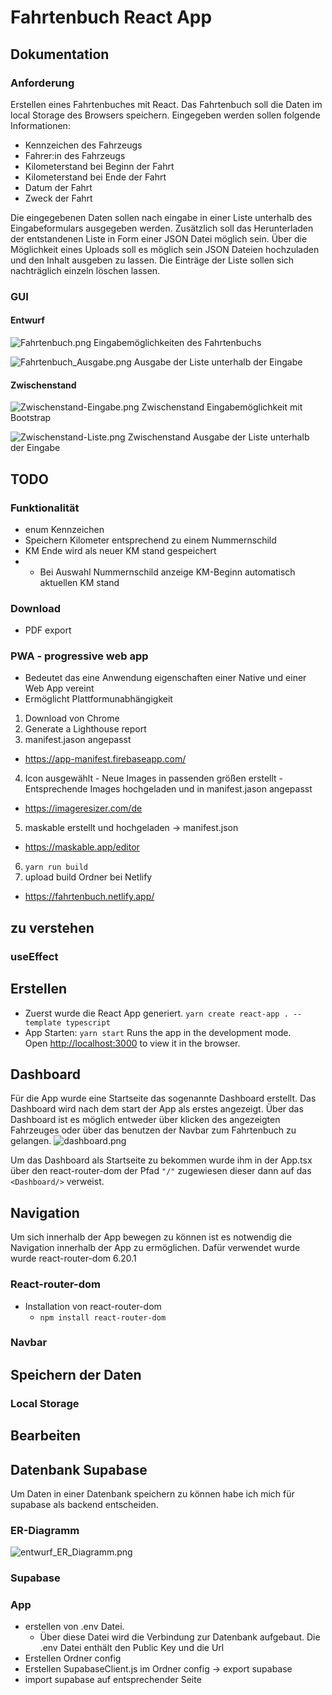 # Fahrtenbuch React App
## Dokumentation
### Anforderung
Erstellen eines Fahrtenbuches mit React. Das Fahrtenbuch soll die Daten im local Storage des Browsers speichern. 
Eingegeben werden sollen folgende Informationen:
+ Kennzeichen des Fahrzeugs
+ Fahrer:in des Fahrzeugs
+ Kilometerstand bei Beginn der Fahrt
+ Kilometerstand bei Ende der Fahrt
+ Datum der Fahrt
+ Zweck der Fahrt

Die eingegebenen Daten sollen nach eingabe in einer Liste unterhalb des Eingabeformulars ausgegeben werden.
Zusätzlich soll das Herunterladen der entstandenen Liste in Form einer JSON Datei möglich sein.
Über die Möglichkeit eines Uploads soll es möglich sein JSON Dateien hochzuladen und den Inhalt ausgeben zu lassen.
Die Einträge der Liste sollen sich nachträglich einzeln löschen lassen.

### GUI
#### Entwurf
![Fahrtenbuch.png](img%2FFahrtenbuch.png)
Eingabemöglichkeiten des Fahrtenbuchs

![Fahrtenbuch_Ausgabe.png](img%2FFahrtenbuch_Ausgabe.png)
Ausgabe der Liste unterhalb der Eingabe

#### Zwischenstand
![Zwischenstand-Eingabe.png](img%2FZwischenstand-Eingabe.png)
Zwischenstand Eingabemöglichkeit mit Bootstrap

![Zwischenstand-Liste.png](img%2FZwischenstand-Liste.png)
Zwischenstand Ausgabe der Liste unterhalb der Eingabe


## TODO

### Funktionalität
+ enum Kennzeichen
+ Speichern Kilometer entsprechend zu einem Nummernschild
+ KM Ende wird als neuer KM stand gespeichert
+ + Bei Auswahl Nummernschild anzeige KM-Beginn automatisch aktuellen KM stand

### Download
+ PDF export

### PWA - progressive web app
+ Bedeutet das eine Anwendung eigenschaften einer Native und einer Web App vereint
+ Ermöglicht Plattformunabhängigkeit

1. Download von Chrome
2. Generate a Lighthouse report
3. manifest.jason angepasst
 + https://app-manifest.firebaseapp.com/
4. Icon ausgewählt - Neue Images in passenden größen erstellt - Entsprechende Images hochgeladen und in manifest.jason angepasst
 + https://imageresizer.com/de
5. maskable erstellt und hochgeladen -> manifest.json
 + https://maskable.app/editor
6. `yarn run build`
7. upload build Ordner bei Netlify
  + https://fahrtenbuch.netlify.app/

### 

## zu verstehen
### useEffect


## Erstellen
+ Zuerst wurde die React App generiert.
  `yarn create react-app . --template typescript`
+ App Starten:
  `yarn start`
  Runs the app in the development mode.\
  Open [http://localhost:3000](http://localhost:3000) to view it in the browser.

## Dashboard
Für die App wurde eine Startseite das sogenannte Dashboard erstellt. Das Dashboard wird nach dem start der App als erstes angezeigt. Über das Dashboard ist es möglich entweder über klicken
des angezeigten Fahrzeuges oder über das benutzen der Navbar zum Fahrtenbuch zu gelangen.
![dashboard.png](img%2Fdashboard.png)

Um das Dashboard als Startseite zu bekommen wurde ihm in der App.tsx über den react-router-dom der Pfad `"/"` zugewiesen dieser dann auf das `<Dashboard/>` verweist.



## Navigation
Um sich innerhalb der App bewegen zu können ist es notwendig die Navigation innerhalb der App zu ermöglichen. Dafür verwendet wurde  wurde react-router-dom 6.20.1
### React-router-dom
+ Installation von react-router-dom
  + `npm install react-router-dom`
### Navbar

## Speichern der Daten
### Local Storage

## Bearbeiten

## Datenbank Supabase
Um Daten in einer Datenbank speichern zu können habe ich mich für supabase als backend entscheiden.

### ER-Diagramm
![entwurf_ER_Diagramm.png](img%2Fentwurf_ER_Diagramm.png)

### Supabase


### App
+ erstellen von .env Datei.
  + Über diese Datei wird die Verbindung zur Datenbank aufgebaut. Die .env Datei enthält den Public Key und die Url
+ Erstellen Ordner config
+ Erstellen SupabaseClient.js im Ordner config -> export supabase
+ import supabase auf entsprechender Seite

